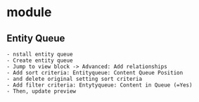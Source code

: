 # module
## Entity Queue
    - nstall entity queue
    - Create entity queue
    - Jump to view block -> Advanced: Add relationships
    - Add sort criteria: Entityqueue: Content Queue Position
    - and delete original setting sort criteria
    - Add filter criteria: Entytyqueue: Content in Queue (=Yes)
    - Then, update preview